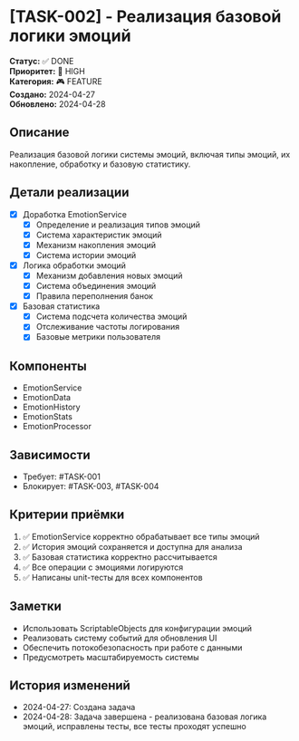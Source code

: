 # [TASK-002] - Реализация базовой логики эмоций

**Статус:** ✅ DONE  
**Приоритет:** 🔴 HIGH  
**Категория:** 🎮 FEATURE  
**Создано:** 2024-04-27  
**Обновлено:** 2024-04-28  

## Описание
Реализация базовой логики системы эмоций, включая типы эмоций, их накопление, обработку и базовую статистику.

## Детали реализации
- [x] Доработка EmotionService
  - [x] Определение и реализация типов эмоций
  - [x] Система характеристик эмоций
  - [x] Механизм накопления эмоций
  - [x] Система истории эмоций
- [x] Логика обработки эмоций
  - [x] Механизм добавления новых эмоций
  - [x] Система объединения эмоций
  - [x] Правила переполнения банок
- [x] Базовая статистика
  - [x] Система подсчета количества эмоций
  - [x] Отслеживание частоты логирования
  - [x] Базовые метрики пользователя

## Компоненты
- EmotionService
- EmotionData
- EmotionHistory
- EmotionStats
- EmotionProcessor

## Зависимости
- Требует: #TASK-001
- Блокирует: #TASK-003, #TASK-004

## Критерии приёмки
1. ✅ EmotionService корректно обрабатывает все типы эмоций
2. ✅ История эмоций сохраняется и доступна для анализа
3. ✅ Базовая статистика корректно рассчитывается
4. ✅ Все операции с эмоциями логируются
5. ✅ Написаны unit-тесты для всех компонентов

## Заметки
- Использовать ScriptableObjects для конфигурации эмоций
- Реализовать систему событий для обновления UI
- Обеспечить потокобезопасность при работе с данными
- Предусмотреть масштабируемость системы

## История изменений
- 2024-04-27: Создана задача 
- 2024-04-28: Задача завершена - реализована базовая логика эмоций, исправлены тесты, все тесты проходят успешно 